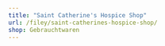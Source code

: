 ```yaml
---
title: "Saint Catherine's Hospice Shop"
url: /filey/saint-catherines-hospice-shop/
shop: Gebrauchtwaren
---
```

